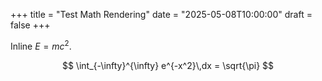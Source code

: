 +++
title = "Test Math Rendering"
date  = "2025-05-08T10:00:00"
draft = false
+++


Inline $E=mc^2$.

$$
\int_{-\infty}^{\infty} e^{-x^2}\,dx = \sqrt{\pi}
$$

